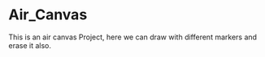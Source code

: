 # Air_Canvas
This is an air canvas Project, here we can draw with different markers and erase it also.
